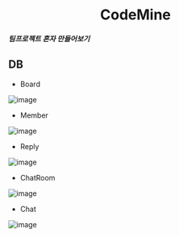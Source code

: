  <div align=center>
  <h1>CodeMine</h1>
 </div>
  
  <h5>팀프로젝트 혼자 만들어보기</h5>
  
 ## DB
  - Board
  
   ![image](https://user-images.githubusercontent.com/84279882/130461647-cdbe4707-94d6-4a01-a17a-5dca0d12d286.png)
   
  - Member
  
  ![image](https://user-images.githubusercontent.com/84279882/130461787-14ac7787-fa32-42bb-93a8-0938c5e5702f.png)

 - Reply

 ![image](https://user-images.githubusercontent.com/84279882/130461855-974fa263-a1c7-473d-b836-4e59ca259950.png)

 - ChatRoom
 
 ![image](https://user-images.githubusercontent.com/84279882/130461947-ded197cd-fb7c-48ee-9703-e7c9e00c3d37.png)

 - Chat
 
 ![image](https://user-images.githubusercontent.com/84279882/130462000-14e3d69d-09f3-4fec-a09d-b8515f04a959.png)

  
